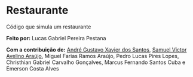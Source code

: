 # Restaurante
 Código que simula um restaurante
 
 __Feito por:__ Lucas Gabriel Pereira Pestana
 
 __Com a contribuição de:__ [André Gustavo Xavier dos Santos](https://github.com/andregustavoxs), [Samuel Victor Avelino Araújo](https://github.com/Samuelz38), Miguel Farias Ramos Araújo, Pedro Lucas Pires Lopes, Christhian Gabriel Carvalho Gonçalves, Marcus Fernando Santos Cuba e Emerson Costa Alves
